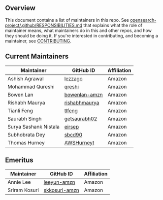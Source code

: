 ## Overview

This document contains a list of maintainers in this repo. See [opensearch-project/.github/RESPONSIBILITIES.md](https://github.com/opensearch-project/.github/blob/main/RESPONSIBILITIES.md#maintainer-responsibilities) that explains what the role of maintainer means, what maintainers do in this and other repos, and how they should be doing it. If you're interested in contributing, and becoming a maintainer, see [CONTRIBUTING](CONTRIBUTING.md).

## Current Maintainers

| Maintainer            | GitHub ID                                         | Affiliation |
|-----------------------|---------------------------------------------------|-------------|
| Ashish Agrawal        | [lezzago](https://github.com/lezzago)             | Amazon      |
| Mohammad Qureshi      | [qreshi](https://github.com/qreshi)               | Amazon      |
| Bowen Lan             | [bowenlan-amzn](https://github.com/bowenlan-amzn) | Amazon      |
| Rishabh Maurya        | [rishabhmaurya](https://github.com/rishabhmaurya) | Amazon      |
| Tianli Feng           | [tlfeng](https://github.com/tlfeng)               | Amazon      |
| Saurabh Singh         | [getsaurabh02](https://github.com/getsaurabh02)   | Amazon      |
| Surya Sashank Nistala | [eirsep](https://github.com/eirsep)               | Amazon      |
| Subhobrata Dey        | [sbcd90](https://github.com/sbcd90)               | Amazon      |
| Thomas Hurney         | [AWSHurneyt](https://github.com/AWSHurneyt)       | Amazon      |

## Emeritus

| Maintainer    | GitHub ID                                         | Affiliation |
|---------------|---------------------------------------------------|-------------|
| Annie Lee     | [leeyun-amzn](https://github.com/leeyun-amzn)     | Amazon      |
| Sriram Kosuri | [skkosuri-amzn](https://github.com/skkosuri-amzn) | Amazon      |
